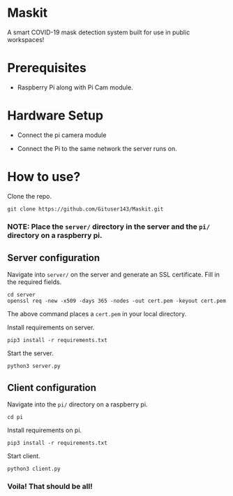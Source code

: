 Maskit
======

A smart COVID-19 mask detection system built for use in public workspaces!

Prerequisites
=============

-	Raspberry Pi along with Pi Cam module.

Hardware Setup
==============

-	Connect the pi camera module

-	Connect the Pi to the same network the server runs on.

How to use?
===========

Clone the repo.

```
git clone https://github.com/Gituser143/Maskit.git
```

### NOTE: Place the `server/` directory in the server and the `pi/` directory on a raspberry pi.

Server configuration
--------------------

Navigate into `server/` on the server and generate an SSL certificate. Fill in the required fields.

```
cd server
openssl req -new -x509 -days 365 -nodes -out cert.pem -keyout cert.pem
```

The above command places a `cert.pem` in your local directory.

Install requirements on server.

```
pip3 install -r requirements.txt
```

Start the server.

```
python3 server.py
```

Client configuration
--------------------

Navigate into the `pi/` directory on a raspberry pi.

```
cd pi
```

Install requirements on pi.

```
pip3 install -r requirements.txt
```

Start client.

```
python3 client.py
```

### Voila! That should be all!